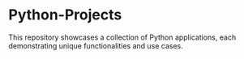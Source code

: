 # Python-Projects
This repository showcases a collection of Python applications, each demonstrating unique functionalities and use cases.
